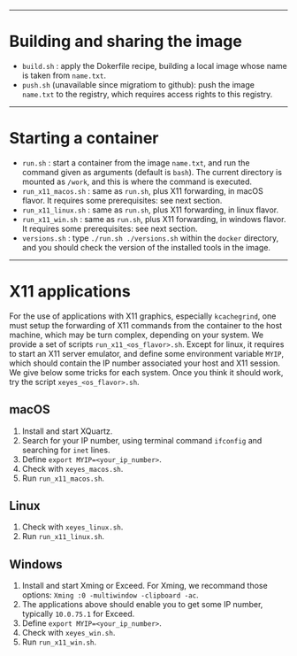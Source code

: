 
---
# Building and sharing the image

* `build.sh` : apply the Dokerfile recipe, building a local image whose name is taken from `name.txt`.
* `push.sh` (unavailable since migratiom to github): push the image `name.txt` to the registry, which requires access rights to this registry.


---
# Starting a container

* `run.sh` : start a container from the image `name.txt`, and run the command given as arguments (default is `bash`). The current directory is mounted as `/work`, and this is where the command is executed.
* `run_x11_macos.sh` : same as `run.sh`, plus X11 forwarding, in macOS flavor. It requires some prerequisites: see next section.
* `run_x11_linux.sh` : same as `run.sh`, plus X11 forwarding, in linux flavor.
* `run_x11_win.sh` : same as `run.sh`, plus X11 forwarding, in windows flavor. It requires some prerequisites: see next section.
* `versions.sh` : type `./run.sh ./versions.sh` within the `docker` directory, and you should check the version of the installed tools in the image.


---
# X11 applications

For the use of applications with X11 graphics, especially `kcachegrind`, one must setup the forwarding of X11 commands from the container to the host machine, which may be turn complex, depending on your system. We provide a set of scripts `run_x11_<os_flavor>.sh`. Except for linux, it requires to start an X11 server emulator, and define some environment variable `MYIP`, which should contain the IP number associated your host and X11 session. We give below some tricks for each system.  Once you think it should work, try the script `xeyes_<os_flavor>.sh`.

## macOS

1. Install and start XQuartz. 
1. Search for your IP number, using terminal command `ifconfig` and searching for `inet` lines.
1. Define `export MYIP=<your_ip_number>`.
1. Check with `xeyes_macos.sh`.
1. Run `run_x11_macos.sh`.

## Linux

1. Check with `xeyes_linux.sh`.
1. Run `run_x11_linux.sh`.

## Windows

1. Install and start Xming or Exceed. For Xming, we recommand those options: `Xming :0 -multiwindow -clipboard -ac`.
1. The applications above should enable you to get some IP number, typically `10.0.75.1` for Exceed.
1. Define `export MYIP=<your_ip_number>`.
1. Check with `xeyes_win.sh`.
1. Run `run_x11_win.sh`.

